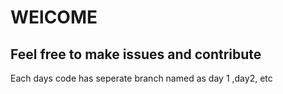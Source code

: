 <h1>WElCOME</h1>
<h2>Feel free to make issues and contribute</h2>
<p>Each days code has seperate branch named as day 1 ,day2, etc</p>
